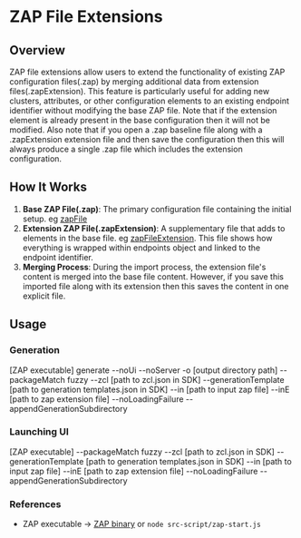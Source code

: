 # ZAP File Extensions

## Overview

ZAP file extensions allow users to extend the functionality of existing ZAP configuration files(.zap) by merging additional data from extension files(.zapExtension). This feature is particularly useful for adding new clusters, attributes, or other configuration elements to an existing endpoint identifier without modifying the base ZAP file. Note that if the extension element is already present in the base configuration then it will not be modified. Also note that if you open a .zap baseline file along with a .zapExtension extension file and then save the configuration then this will always produce a single .zap file which includes the extension configuration.

## How It Works

1. **Base ZAP File(.zap)**: The primary configuration file containing the initial setup. eg [zapFile](../test/resource/lighting-matter.zap)
2. **Extension ZAP File(.zapExtension)**: A supplementary file that adds to elements in the base file. eg [zapFileExtension](../test/resource/zapExtension1.zapExtension). This file shows how everything is wrapped within endpoints object and linked to the endpoint identifier.
3. **Merging Process**: During the import process, the extension file's content is merged into the base file content. However, if you save this imported file along with its extension then this saves the content in one explicit file.

## Usage

### Generation

[ZAP executable] generate --noUi --noServer -o [output directory path] --packageMatch fuzzy --zcl [path to zcl.json in SDK] --generationTemplate [path to generation templates.json in SDK] --in [path to input zap file] --inE [path to zap extension file] --noLoadingFailure --appendGenerationSubdirectory

### Launching UI

[ZAP executable] --packageMatch fuzzy --zcl [path to zcl.json in SDK] --generationTemplate [path to generation templates.json in SDK] --in [path to input zap file] --inE [path to zap extension file] --noLoadingFailure --appendGenerationSubdirectory

### References

- ZAP executable -> [ZAP binary](https://github.com/project-chip/zap/releases) or `node src-script/zap-start.js`
